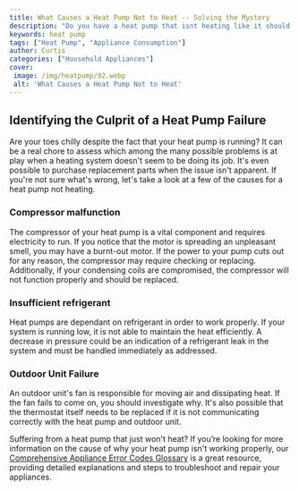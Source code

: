 ```yaml
---
title: What Causes a Heat Pump Not to Heat -- Solving the Mystery
description: "Do you have a heat pump that isnt heating like it should If so read this blog to find out the most common causes and how to solve the issue quickly and easily"
keywords: heat pump
tags: ["Heat Pump", "Appliance Consumption"]
author: Curtis
categories: ["Household Appliances"]
cover: 
 image: /img/heatpump/92.webp
 alt: 'What Causes a Heat Pump Not to Heat'
---
```

## Identifying the Culprit of a Heat Pump Failure

Are your toes chilly despite the fact that your heat pump is running? It can be a real chore to assess which among the many possible problems is at play when a heating system doesn't seem to be doing its job. It's even possible to purchase replacement parts when the issue isn't apparent. If you're not sure what's wrong, let's take a look at a few of the causes for a heat pump not heating.

### Compressor malfunction

The compressor of your heat pump is a vital component and requires electricity to run. If you notice that the motor is spreading an unpleasant smell, you may have a burnt-out motor. If the power to your pump cuts out for any reason, the compressor may require checking or replacing. Additionally, if your condensing coils are compromised, the compressor will not function properly and should be replaced.

### Insufficient refrigerant

Heat pumps are dependant on refrigerant in order to work properly. If your system is running low, it is not able to maintain the heat efficiently. A decrease in pressure could be an indication of a refrigerant leak in the system and must be handled immediately as addressed.

### Outdoor Unit Failure

An outdoor unit's fan is responsible for moving air and dissipating heat. If the fan fails to come on, you should investigate why. It's also possible that the thermostat itself needs to be replaced if it is not communicating correctly with the heat pump and outdoor unit.

Suffering from a heat pump that just won't heat? If you’re looking for more information on the cause of why your heat pump isn't working properly, our [Comprehensive Appliance Error Codes Glossary](./error-codes/) is a great resource, providing detailed explanations and steps to troubleshoot and repair your appliances.
